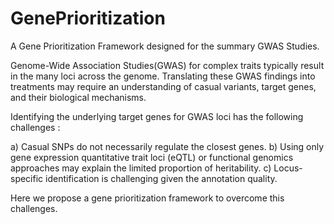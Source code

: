 # GenePrioritization
A Gene Prioritization Framework designed for the summary GWAS Studies.

Genome-Wide Association Studies(GWAS) for complex traits typically result in the many loci across the genome. Translating these GWAS findings into treatments may require an understanding of casual variants, target genes, and their biological mechanisms. 

Identifying the underlying target genes for GWAS loci has the following challenges :

a) Casual SNPs do not necessarily regulate the closest genes. b) Using only gene expression quantitative trait loci (eQTL)  or functional genomics approaches may explain the limited proportion of heritability. c) Locus-specific identification is challenging given the annotation quality. 


Here we propose a gene prioritization framework to overcome this challenges. 
